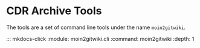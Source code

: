 # CDR Archive Tools

The tools are a set of command line tools under the name `moin2gitwiki`.

::: mkdocs-click
    :module: moin2gitwiki.cli
    :command: moin2gitwiki
    :depth: 1
